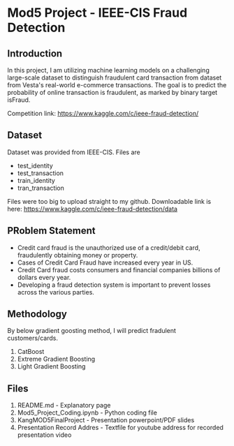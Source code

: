 # Mod5 Project - IEEE-CIS Fraud Detection
## Introduction

In this project, I am utilizing machine learning models on a challenging large-scale dataset to distinguish fraudulent card transaction from dataset from Vesta's real-world e-commerce transactions. The goal is to predict the probability of online transaction is fraudulent, as marked by binary target isFraud.

Competition link: https://www.kaggle.com/c/ieee-fraud-detection/

## Dataset

Dataset was provided from IEEE-CIS. Files are 
- test_identity
- test_transaction
- train_identity
- tran_transaction

Files were too big to upload straight to my github.
Downloadable link is here: https://www.kaggle.com/c/ieee-fraud-detection/data


## PRoblem Statement

- Credit card fraud is the unauthorized use of a credit/debit card, fraudulently obtaining money or property. 
- Cases of Credit Card Fraud have increased every year in US.
- Credit Card fraud costs consumers and financial companies billions of dollars every year.
- Developing a fraud detection system is important to prevent losses across the various parties. 

## Methodology

By below gradient goosting method, I will predict fradulent customers/cards.

1. CatBoost
2. Extreme Gradient Boosting
3. Light Gradient Boosting

## Files

1. README.md - Explanatory page
2. Mod5_Project_Coding.ipynb - Python coding file
3. KangMOD5FinalProject - Presentation powerpoint/PDF slides
4. Presentation Record Addres - Textfile for youtube address for recorded presentation video

